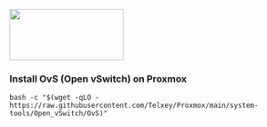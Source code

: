 <img align="center" src="https://github.com/Telxey/Proxmox/assets/131807761/370a10d5-b670-46aa-bba3-f6c78d9c34fb" width="200" height="90" /></a></p>


<h3 align="left">Install OvS (Open vSwitch) on Proxmox</h3>

    bash -c "$(wget -qLO - https://raw.githubusercontent.com/Telxey/Proxmox/main/system-tools/Open_vSwitch/OvS)"








